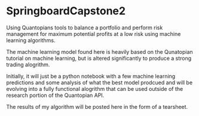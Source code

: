 # SpringboardCapstone2
Using Quantopians tools to balance a portfolio and perform risk management for maximum potential profits at a low risk using machine learning algorithms. 

The machine learning model found here is heavily based on the Qunatopian tutorial on machine learning, but is altered significantly to produce a strong trading alogrithm.

Initially, it will just be a python notebook with a few machine learning predictions and some analysis of what the best model prodcued and will be evolving into a fully functional alogrithm that can be used outside of the research portion of the Quantopian API.

The results of my algorithm will be posted here in the form of a tearsheet.
